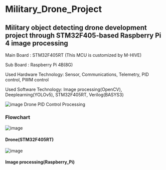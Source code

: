 # Military_Drone_Project
## Military object detecting drone development project through STM32F405-based Raspberry Pi 4 image processing

Main Board : STM32F405RT (This MCU is customized by M-HIVE)


Sub Board : Raspberry Pi 4B(8G)


Used Hardware Technology: Sensor, Communications, Telemetry, PID control, PWM control


Used Software Technology: Image processing(OpenCV), Deeplearning(YOLOv5), STM32F405RT, Verilog(BASYS3) 



![image](https://github.com/jang-young-hyun/Military_Drone_Project/assets/124988949/e9227091-dcbc-4f58-a402-649d5d631c1c)
Drone PID Control Processing



### Flowchart
![image](https://github.com/jang-young-hyun/Military_Drone_Project/assets/124988949/f9c4c1aa-257f-4642-be38-3137e7d92aa5)
#### Drone(STM32F405RT)

![image](https://github.com/jang-young-hyun/Military_Drone_Project/assets/124988949/f4f45172-08fd-43e2-86b0-895823617175)
#### Image processing(Raspberry_Pi)
